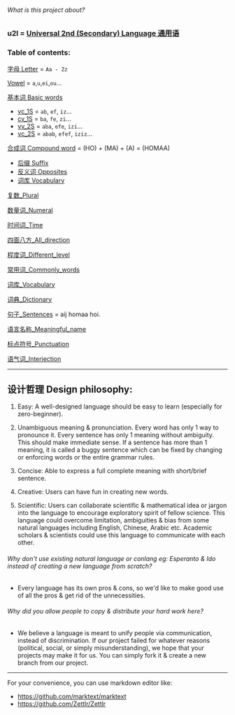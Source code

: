 ###### What is this project about?

### u2l = [Universal 2nd (Secondary) Language 通用语](语言名称_Meaningful_name.md)

### Table of contents:

[字母 Letter](Letter.md) = `Aa - Zz`

[Vowel](Vowel.md) = `a`,`u`,`ei`,`ou`...

[基本词 Basic words](Basic_words.md)

- [vc_1S](vc_1S.md) = `ab`, `ef`, `iz`...
- [cv_1S](cv_1S.md) = `ba`, `fe`, `zi`...
- [vv_2S](vv_2S.md) = `aba`, `efe`, `izi`...
- [vc_2S](vc_2S.md) = `abab`, `efef`, `iziz`...

[合成词 Compound word](合成词_Compound_word.md) = (HO) + (MA) + (A) = (HOMAA)

- [后缀 Suffix](后缀_Suffix.md)
- [反义词 Opposites](反义词_Opposites.md)
- [词库 Vocabulary](%E8%AF%8D%E5%BA%93_Vocabulary.md)

[复数_Plural](复数_Plural.md) 

[数量词_Numeral](数量词_Numeral.md)

[时间词_Time](时间词_Time.md)

[四面八方_All_direction](四面八方_All_direction.md)

[程度词_Different_level](程度词_Different_level.md) 

[常用词_Commonly_words](常用词_Commonly_words.md)

[词库_Vocabulary](词库_Vocabulary.md)

[词典_Dictionary](词典_Dictionary.md)

[句子_Sentences](句子_Sentences.md) = aij homaa hoi.

[语言名称_Meaningful_name](语言名称_Meaningful_name.md)

[标点符号_Punctuation](标点符号_Punctuation.md)

[语气词_Interjection](语气词_Interjection.md)

---

## 设计哲理 Design philosophy:

1. Easy: A well-designed language should be easy to learn (especially for zero-beginner).

2. Unambiguous meaning & pronunciation. Every word has only 1 way to pronounce it. Every sentence has only 1 meaning without ambiguity. This should make immediate sense. If a sentence has more than 1 meaning, it is called a buggy sentence which can be fixed by changing or enforcing words or the entire grammar rules.

3. Concise: Able to express a full complete meaning with short/brief sentence.  

4. Creative: Users can have fun in creating new words.  

5. Scientific: Users can collaborate scientific & mathematical idea or jargon into the language to encourage exploratory spirit of fellow science. This language could overcome limitation, ambiguities & bias from some natural languages including English, Chinese, Arabic etc. Academic scholars & scientists could use this language to communicate with each other.

###### Why don't use existing natural language or conlang eg: Esperanto & Ido instead of creating a new language from scratch?

- Every language has its own pros & cons, so we'd like to make good use of all the pros & get rid of the unnecessities.

###### Why did you allow people to copy & distribute your hard work here?

- We believe a language is meant to unify people via communication, instead of discrimination. If our project failed for whatever reasons (political, social, or simply misunderstanding), we hope that your projects may make it for us. You can simply fork it & create a new branch from our project.

---

For your convenience, you can use markdown editor like:

- https://github.com/marktext/marktext
- https://github.com/Zettlr/Zettlr
